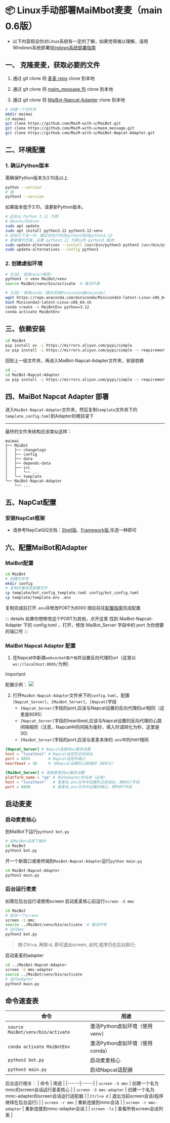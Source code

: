 # 📦 Linux手动部署MaiMbot麦麦（main 0.6版）

- 以下内容假设你对Linux系统有一定的了解，如果觉得难以理解，请用Windows系统部署[Windows系统部署指南](mmc_deploy_windows)

## 一、 克隆麦麦，获取必要的文件
1. 通过 git clone 将 [麦麦 repo](https://github.com/MaiM-with-u/MaiBot) clone 到本地

2. 通过 git clone 将 [maim_message 包](https://github.com/MaiM-with-u/maim_message) clone 到本地

3. 通过 git clone 将 [MaiBot-Napcat-Adapter](https://github.com/MaiM-with-u/MaiBot-Napcat-Adapter) clone 到本地
```bash
# 创建一个文件夹
mkdir maimai
cd maimai
git clone https://github.com/MaiM-with-u/MaiBot.git
git clone https://github.com/MaiM-with-u/maim_message.git
git clone https://github.com/MaiM-with-u/MaiBot-Napcat-Adapter.git
```

## 二、环境配置

### 1️. 确认Python版本

需确保Python版本为3.10及以上

```bash
python --version
# 或
python3 --version
```

如果版本低于3.10，请更新Python版本。

```bash
# 此处以 Python 3.12 为例
# Ubuntu/Debian
sudo apt update
sudo apt install python3.12 python3.12-venv
# 如执行了这一步，建议在执行时将python3指向python3.12
# 更新替代方案，设置 python3.12 为默认的 python3 版本:
sudo update-alternatives --install /usr/bin/python3 python3 /usr/bin/python3.12
sudo update-alternatives --config python3
```

### 2. 创建虚拟环境
```bash
# 方法1：使用venv(推荐)
python3 -m venv MaiBot/venv
source MaiBot/venv/bin/activate  # 激活环境

# 方法2：使用conda（需先安装Miniconda或Anaconda）
wget https://repo.anaconda.com/miniconda/Miniconda3-latest-Linux-x86_64.sh
bash Miniconda3-latest-Linux-x86_64.sh
conda create -n MaiBotEnv python=3.12
conda activate MaiBotEnv
```

## 三、依赖安装
```bash
cd MaiBot
pip install uv -i https://mirrors.aliyun.com/pypi/simple
uv pip install -i https://mirrors.aliyun.com/pypi/simple -r requirements.txt --upgrade
```
回到上一级文件夹，再进入MaiBot-Napcat-Adapter文件夹，安装依赖
```bash
cd ..
cd MaiBot-Napcat-Adapter
uv pip install -i https://mirrors.aliyun.com/pypi/simple -r requirements.txt --upgrade
```
## 四、MaiBot Napcat Adapter 部署

进入`MaiBot-Napcat-Adapter`文件夹，然后复制`template`文件夹下的`template_config.toml`到Adapter的根目录下

<hr class="custom_hr"/>

最终的文件夹结构应该类似这样：
```
maimai
├── MaiBot
│   ├── changelogs
│   ├── config
│   ├── data
│   ├── depends-data
│   ├── src
│   │   └── ...
│   └── template
└── MaiBot-Napcat-Adapter
    └── ...
```

## 五、NapCat配置

###  **安装NapCat框架**

- 请参考NapCatQQ文档：[Shell版](https://www.napcat.wiki/guide/boot/Shell)、[Framework版](https://www.napcat.wiki/guide/boot/Framework),任选一种即可

## 六、配置MaiBot和Adapter

### MaiBot配置

```bash
cd MaiBot
# 创建文件夹
mkdir config
# 复制并重命名配置文件
cp template/bot_config_template.toml config/bot_config.toml
cp template/template.env .env
```
复制完成后打开`.env`并修改PORT为8000
随后前往[配置指南](/manual/configuration/index)完成配置

::: details 如果你想修改这个PORT为其他，点开这里
找到 MaiBot-Napcat-Adapter 下的 config.toml ，打开，修改 MaiBot_Server 字段中的 port 为你想要的端口号
:::

### MaiBot Napcat Adapter 配置

1. 在Napcat中新建`websocket客户端`并设置反向代理的url（这里以`ws://localhost:8095/`为例）
> [!IMPORTANT]
> 配置示例：
> ![](/images/napcat_websockets_client.png)
2. 打开`MaiBot-Napcat-Adapter`文件夹下的`config.toml`，配置`[Napcat_Server]`、`[MaiBot_Server]`、`[Napcat]`字段
    - `[Napcat_Server]`字段的port,应该与Napcat设置的反向代理的url相同（这里是8095）
    - `[Napcat_Server]`字段的heartbeat,应该与Napcat设置的反向代理的心跳间隔相同（注意，Napcat中的间隔为毫秒，填入时请转化为秒，这里是30）
    - `[MaiBot_Server]`字段的port,应该与麦麦本体的`.env`中的`PORT`相同
```toml
[Napcat_Server] # Napcat连接的ws服务设置
host = "localhost" # Napcat设定的主机地址
port = 8095        # Napcat设定的端口
heartbeat = 30     # 与Napcat设置的心跳相同（按秒计）

[MaiBot_Server] # 连接麦麦的ws服务设置
platform_name = "qq" # 标识adapter的名称（必填）
host = "localhost"   # 麦麦在.env文件中设置的主机地址，即HOST字段
port = 8000          # 麦麦在.env文件中设置的端口，即PORT字段
```

## 启动麦麦

### 启动麦麦核心
到MaiBot下运行`python3 bot.py`
```bash
# 在MaiBot目录下操作
cd MaiBot
python3 bot.py
```
开一个新窗口或者终端到`MaiBot-Napcat-Adapter`运行`python main.py`
```bash
cd MaiBot-Napcat-Adapter
python3 main.py
```

### 后台运行麦麦
如需在后台运行请使用screen
启动麦麦核心前运行`screen -S mmc`
```bash
cd MaiBot
# 启动一个screen
screen -S mmc
source ../MaiBot/venv/bin/activate  # 激活环境
# 运行mmc
python3 bot.py
```
> 按:Ctrl+a, 再按:d, 即可退出screen, 此时,程序仍在后台执行;  

启动麦麦的adapter
```bash
cd ../MaiBot-Napcat-Adapter
screen -S mmc-adapter
source ../MaiBot/venv/bin/activate
# 运行adapter
python3 main.py
```

## 命令速查表

| 命令 | 用途 |
|------|------|
| `source MaiBot/venv/bin/activate` | 激活Python虚拟环境（使用venv） |
| `conda activate MaiBotEnv` | 激活Python虚拟环境（使用conda） |
| `python3 bot.py` | 启动麦麦核心 |
| `python3 main.py` | 启动Napcat适配器|

后台运行相关：
| 命令 | 用途 |
|------|------|
| `screen -S mmc` | 创建一个名为mmc的screen会话运行麦麦核心 |
| `screen -S mmc-adapter` | 创建一个名为mmc-adapter的screen会话运行适配器 |
| `Ctrl+a d` | 退出当前screen会话(程序继续在后台运行) |
| `screen -r mmc` | 重新连接到mmc会话 |
| `screen -r mmc-adapter` | 重新连接到mmc-adapter会话 |
| `screen -ls` | 查看所有screen会话列表 |
